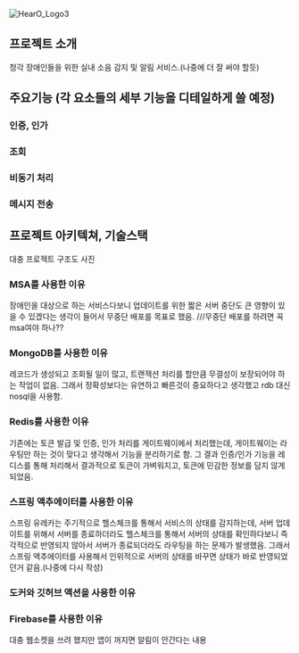 
![HearO_Logo3](https://github.com/user-attachments/assets/95e3a6f8-de4b-40bc-b2d9-756f4bbfed90)

## 프로젝트 소개
청각 장애인들을 위한 실내 소음 감지 및 알림 서비스.(나중에 더 잘 써야 할듯)

## 주요기능 (각 요소들의 세부 기능을 디테일하게 쓸 예정)
### 인증, 인가
### 조회
### 비동기 처리
### 메시지 전송


## 프로젝트 아키텍쳐, 기술스택
대충 프로젝트 구조도 사진
### MSA를 사용한 이유
장애인을 대상으로 하는 서비스다보니 업데이트를 위한 짧은 서버 중단도 큰 영향이 있을 수 있겠다는 생각이 들어서 무중단 배포를 목표로 했음. ///무중단 배포를 하려면 꼭 msa여야 하나??
### MongoDB를 사용한 이유
레코드가 생성되고 조회될 일이 많고, 트랜잭션 처리를 할만큼 무결성이 보장되어야 하는 작업이 없음. 그래서 정확성보다는 유연하고 빠른것이 중요하다고 생각했고 rdb 대신 nosql을 사용함.
### Redis를 사용한 이유
기존에는 토큰 발급 및 인증, 인가 처리를 게이트웨이에서 처리했는데, 게이트웨이는 라우팅만 하는 것이 맞다고 생각해서 기능을 분리하기로 함. 그 결과 인증/인가 기능을 레디스를 통해 처리해서 결과적으로 토큰이 가벼워지고, 토큰에 민감한 정보를 담지 않게 되었음.

### 스프링 액추에이터를 사용한 이유
스프링 유레카는 주기적으로 헬스체크를 통해서 서비스의 상태를 감지하는데, 서버 업데이트를 위해서 서버를 종료하더라도 헬스체크를 통해서 서버의 상태를 확인하다보니 즉각적으로 반영되지 않아서 서버가 종료되더라도 라우팅을 하는 문제가 발생했음. 그래서 스프링 액추에이터를 사용해서 인위적으로 서버의 상태를 바꾸면 상태가 바로 반영되었던거 같음.(나중에 다시 작성)
### 도커와 깃허브 액션을 사용한 이유

### Firebase를 사용한 이유
대충 웹소켓을 쓰려 했지만 앱이 꺼지면 알림이 안간다는 내용

